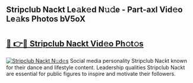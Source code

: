 ## Stripclub Nackt Le𝚊k𝚎d N𝚞𝚍e - Part-axI Vid𝚎o Le𝚊ks Photos bV5oX

# <h2><a href="http://fb37aay.evod.top/?m=Stripclub+Nackt">🔗 👉🔴 Stripclub Nackt Vid𝚎o Ph𝚘t𝚘s</a></h2>

[![Stripclub Nackt N𝚞d𝚎s](https://i.imgur.com/8V9OHl7.gif)](http://fb37aay.evod.top/?m=Stripclub+Nackt)
Social media personality Stripclub Nackt known for their dance and lifestyle content. Leadership qualities Stripclub Nackt are essential for public figures to inspire and motivate their followers. 
